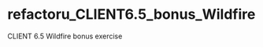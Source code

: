 refactoru_CLIENT6.5_bonus_Wildfire
==================================

CLIENT 6.5 Wildfire bonus exercise
